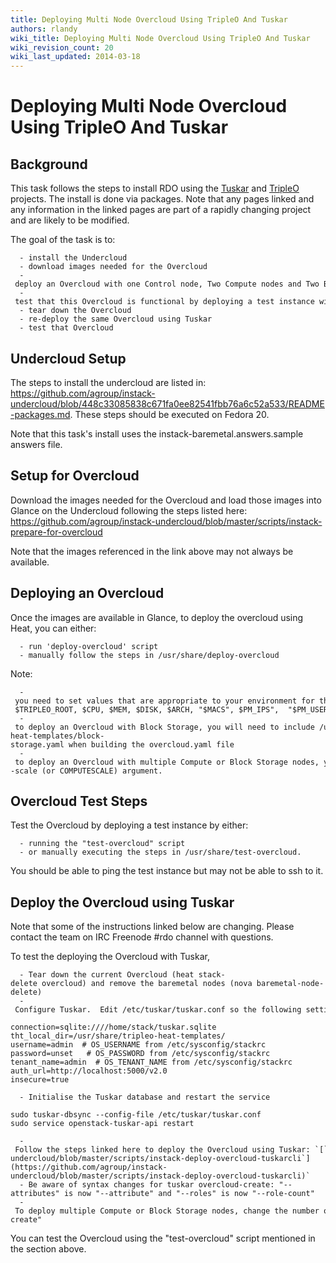 ```yaml
---
title: Deploying Multi Node Overcloud Using TripleO And Tuskar
authors: rlandy
wiki_title: Deploying Multi Node Overcloud Using TripleO And Tuskar
wiki_revision_count: 20
wiki_last_updated: 2014-03-18
---
```


# Deploying Multi Node Overcloud Using TripleO And Tuskar

## Background

This task follows the steps to install RDO using the [Tuskar](//wiki.openstack.org/wiki/TripleO/Tuskar) and [TripleO](//wiki.openstack.org/wiki/TripleO) projects. The install is done via packages. Note that any pages linked and any information in the linked pages are part of a rapidly changing project and are likely to be modified.

The goal of the task is to:

      - install the Undercloud
      - download images needed for the Overcloud
      - deploy an Overcloud with one Control node, Two Compute nodes and Two Block Storage nodes using Heat
      - test that this Overcloud is functional by deploying a test instance within it
      - tear down the Overcloud
      - re-deploy the same Overcloud using Tuskar
      - test that Overcloud

## Undercloud Setup

The steps to install the undercloud are listed in: <https://github.com/agroup/instack-undercloud/blob/448c33085838c671fa0ee82541fbb76a6c52a533/README-packages.md>. These steps should be executed on Fedora 20.

Note that this task's install uses the instack-baremetal.answers.sample answers file.

## Setup for Overcloud

Download the images needed for the Overcloud and load those images into Glance on the Undercloud following the steps listed here: <https://github.com/agroup/instack-undercloud/blob/master/scripts/instack-prepare-for-overcloud>

Note that the images referenced in the link above may not always be available.

## Deploying an Overcloud

Once the images are available in Glance, to deploy the overcloud using Heat, you can either:

      - run 'deploy-overcloud' script 
      - manually follow the steps in /usr/share/deploy-overcloud

Note:

      - you need to set values that are appropriate to your environment for the environment variables used deploying the Overcloud:  - $TRIPLEO_ROOT, $CPU, $MEM, $DISK, $ARCH, "$MACS", $PM_IPS",  "$PM_USERS",  "$PM_PASSWORDS", $NeutronPublicInterface, $OVERCLOUD_LIBVIRT_TYPE
      - to deploy an Overcloud with Block Storage, you will need to include /usr/share/tripleo-heat-templates/block-storage.yaml when building the overcloud.yaml file
      - to deploy an Overcloud with multiple Compute or Block Storage nodes, you need to modify the --scale (or COMPUTESCALE) argument.

## Overcloud Test Steps

Test the Overcloud by deploying a test instance by either:

      - running the "test-overcloud" script
      - or manually executing the steps in /usr/share/test-overcloud.

You should be able to ping the test instance but may not be able to ssh to it.

## Deploy the Overcloud using Tuskar

Note that some of the instructions linked below are changing. Please contact the team on IRC Freenode #rdo channel with questions.

To test the deploying the Overcloud with Tuskar,

      - Tear down the current Overcloud (heat stack-delete overcloud) and remove the baremetal nodes (nova baremetal-node-delete)
      - Configure Tuskar.  Edit /etc/tuskar/tuskar.conf so the following settings are enabled:

    connection=sqlite:////home/stack/tuskar.sqlite   
    tht_local_dir=/usr/share/tripleo-heat-templates/
    username=admin  # OS_USERNAME from /etc/sysconfig/stackrc
    password=unset   # OS_PASSWORD from /etc/sysconfig/stackrc
    tenant_name=admin  # OS_TENANT_NAME from /etc/sysconfig/stackrc
    auth_url=http://localhost:5000/v2.0   
    insecure=true 

      - Initialise the Tuskar database and restart the service

    sudo tuskar-dbsync --config-file /etc/tuskar/tuskar.conf
    sudo service openstack-tuskar-api restart

      - Follow the steps linked here to deploy the Overcloud using Tuskar: `[`https://github.com/agroup/instack-undercloud/blob/master/scripts/instack-deploy-overcloud-tuskarcli`](https://github.com/agroup/instack-undercloud/blob/master/scripts/instack-deploy-overcloud-tuskarcli)` 
      - Be aware of syntax changes for tuskar overcloud-create: "--attributes" is now "--attribute" and "--roles" is now "--role-count"
      - To deploy multiple Compute or Block Storage nodes, change the number of the roles in "tuskar overcloud-create"

You can test the Overcloud using the "test-overcloud" script mentioned in the section above.
